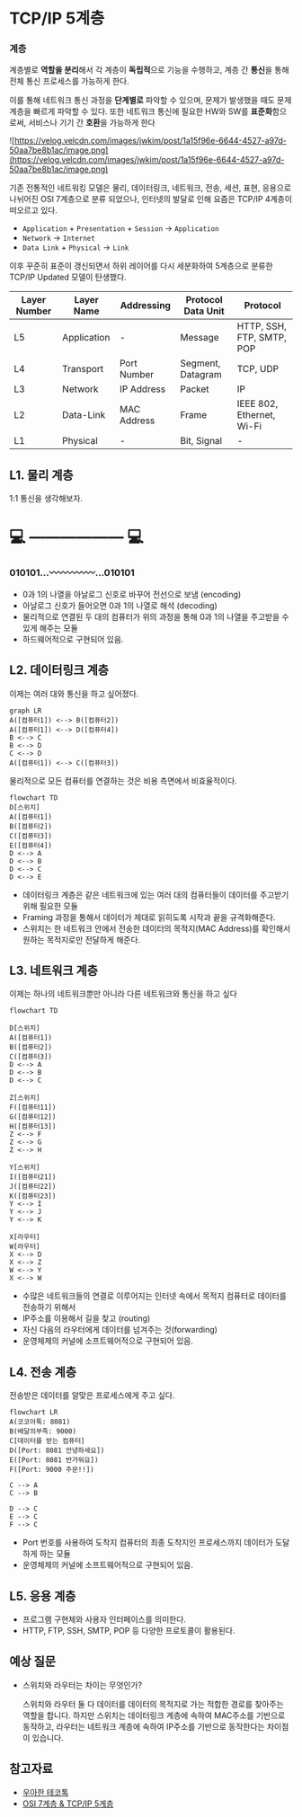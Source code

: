 # TCP/IP 5계층

### 계층

 계층별로 **역할을 분리**해서 각 계층이 **독립적**으로 기능을 수행하고, 계층 간 **통신**을 통해 전체 통신 프로세스를 가능하게 한다.

 이를 통해 네트워크 통신 과정을 **단계별로** 파악할 수 있으며, 문제가 발생했을 때도 문제 계층을 빠르게 파악할 수 있다. 또한 네트워크 통신에 필요한 HW와 SW를 **표준화**함으로써, 서비스나 기기 간 **호환**을 가능하게 한다

![https://velog.velcdn.com/images/jwkim/post/1a15f96e-6644-4527-a97d-50aa7be8b1ac/image.png](https://velog.velcdn.com/images/jwkim/post/1a15f96e-6644-4527-a97d-50aa7be8b1ac/image.png)

기존 전통적인 네트워킹 모델은 물리, 데이터링크, 네트워크, 전송, 세션, 표현, 응용으로 나뉘어진 OSI 7계층으로 분류 되었으나, 인터넷의 발달로 인해 요즘은 TCP/IP 4계층이 떠오르고 있다.

- `Application` + `Presentation` + `Session` → `Application`
- `Network` → `Internet`
- `Data Link` + `Physical` → `Link`

이후 꾸준히 표준이 갱신되면서 하위 레이어를 다시 세분화하여 5계층으로 분류한 TCP/IP Updated 모델이 탄생했다.

| Layer Number | Layer Name | Addressing | Protocol Data Unit | Protocol |
| --- | --- | --- | --- | --- |
| L5 | Application | - | Message | HTTP, SSH, FTP, SMTP, POP |
| L4 | Transport | Port Number | Segment, Datagram | TCP, UDP |
| L3 | Network | IP Address | Packet | IP |
| L2 | Data-Link | MAC Address | Frame | IEEE 802, Ethernet, Wi-Fi |
| L1 | Physical | - | Bit, Signal | - |

## L1. 물리 계층

1:1 통신을 생각해보자.

# 💻 —————— 💻

### 010101…〰️〰️〰️〰️〰️…010101

- 0과 1의 나열을 아날로그 신호로 바꾸어 전선으로 보냄 (encoding)
- 아날로그 신호가 들어오면 0과 1의 나열로 해석 (decoding)
- 물리적으로 연결된 두 대의 컴퓨터가 위의 과정을 통해 0과 1의 나열을 주고받을 수 있게 해주는 모듈
- 하드웨어적으로 구현되어 있음.

## L2. 데이터링크 계층

이제는 여러 대와 통신을 하고 싶어졌다.

```mermaid
graph LR
A([컴퓨터1]) <--> B([컴퓨터2])
A([컴퓨터1]) <--> D([컴퓨터4])
B <--> C
B <--> D
C <--> D
A([컴퓨터1]) <--> C([컴퓨터3])
```

물리적으로 모든 컴퓨터를 연결하는 것은 비용 측면에서 비효율적이다.

```mermaid
flowchart TD
D[스위치]
A([컴퓨터1])
B([컴퓨터2])
C([컴퓨터3])
E([컴퓨터4])
D <--> A
D <--> B
D <--> C
D <--> E
```

- 데이터링크 계층은 같은 네트워크에 있는 여러 대의 컴퓨터들이 데이터를 주고받기 위해 필요한 모듈
- Framing 과정을 통해서 데이터가 제대로 읽히도록 시작과 끝을 규격화해준다.
- 스위치는 한 네트워크 안에서 전송한 데이터의 목적지(MAC Address)를 확인해서 원하는 목적지로만 전달하게 해준다.

## L3. 네트워크 계층

이제는 하나의 네트워크뿐만 아니라 다른 네트워크와 통신을 하고 싶다

```mermaid
flowchart TD

D[스위치]
A([컴퓨터1])
B([컴퓨터2])
C([컴퓨터3])
D <--> A
D <--> B
D <--> C

Z[스위치]
F([컴퓨터11])
G([컴퓨터12])
H([컴퓨터13])
Z <--> F
Z <--> G
Z <--> H

Y[스위치]
I([컴퓨터21])
J([컴퓨터22])
K([컴퓨터23])
Y <--> I
Y <--> J
Y <--> K

X[라우터]
W[라우터]
X <--> D
X <--> Z
W <--> Y
X <--> W

```

- 수많은 네트워크들의 연결로 이루어지는 인터넷 속에서 목적지 컴퓨터로 데이터를 전송하기 위해서
- IP주소를 이용해서 길을 찾고 (routing)
- 자신 다음의 라우터에게 데이터를 넘겨주는 것(forwarding)
- 운영체제의 커널에 소프트웨어적으로 구현되어 있음.

## L4. 전송 계층

전송받은 데이터를 알맞은 프로세스에게 주고 싶다.

```mermaid
flowchart LR
A(코코아톡: 8081)
B(배달의부족: 9000)
C[데이터를 받는 컴퓨터]
D([Port: 8081 안녕하세요])
E([Port: 8081 반가워요])
F([Port: 9000 주문!!])

C --> A
C --> B

D --> C
E --> C
F --> C
```

- Port 번호를 사용하여 도착지 컴퓨터의 최종 도착지인 프로세스까지 데이터가 도달하게 하는 모듈
- 운영체제의 커널에 소프트웨어적으로 구현되어 있음.

## L5. 응용 계층

- 프로그램 구현체와 사용자 인터페이스를 의미한다.
- HTTP, FTP, SSH, SMTP, POP 등 다양한 프로토콜이 활용된다.

## 예상 질문

- 스위치와 라우터는 차이는 무엇인가?
    
    스위치와 라우터 둘 다 데이터를 데이터의 목적지로 가는 적합한 경로를 찾아주는 역할을 합니다. 하지만 스위치는 데이터링크 계층에 속하여 MAC주소를 기반으로 동작하고, 라우터는 네트워크 계층에 속하여 IP주소를 기반으로 동작한다는 차이점이 있습니다. 
    

## 참고자료

- [우아한 테코톡](https://youtu.be/1pfTxp25MA8)
- [OSI 7계층 & TCP/IP 5계층](https://velog.io/@jwkim/cs-nw-osi-tcp-ip)

